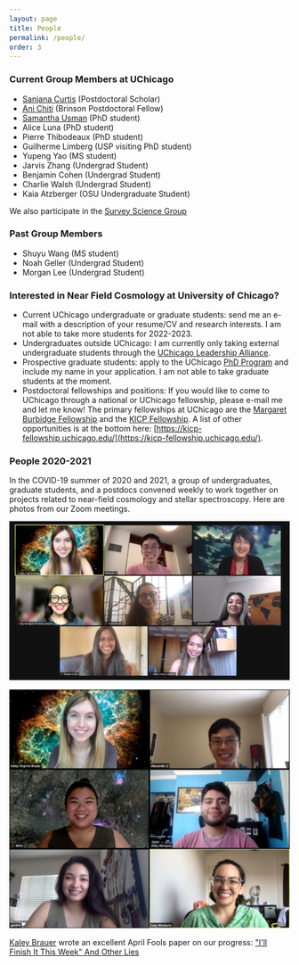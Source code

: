 ```yaml
---
layout: page
title: People
permalink: /people/
order: 3
---
```


### Current Group Members at UChicago

* [Sanjana Curtis](https://sanjanacurtis.com/) (Postdoctoral Scholar)
* [Ani Chiti](https://www.anichiti.space/) (Brinson Postdoctoral Fellow)
* [Samantha Usman](https://www.samusman.space/) (PhD student)
* Alice Luna (PhD student)
* Pierre Thibodeaux (PhD student)
* Guilherme Limberg (USP visiting PhD student)
* Yupeng Yao (MS student)
* Jarvis Zhang (Undergrad Student)
* Benjamin Cohen (Undergrad Student)
* Charlie Walsh (Undergrad Student)
* Kaia Atzberger (OSU Undergraduate Student)

We also participate in the [Survey Science Group](https://surveys.uchicago.edu/)

### Past Group Members
* Shuyu Wang (MS student)
* Noah Geller (Undergrad Student)
* Morgan Lee (Undergrad Student)

### Interested in Near Field Cosmology at University of Chicago?

* Current UChicago undergraduate or graduate students: send me an e-mail with a description of your resume/CV and research interests. I am not able to take more students for 2022-2023.
* Undergraduates outside UChicago: I am currently only taking external undergraduate students through the [UChicago Leadership Alliance](https://leadershipalliance.uchicago.edu/).
* Prospective graduate students: apply to the UChicago [PhD Program](https://astrophysics.uchicago.edu/academics/graduate-programs/) and include my name in your application. I am not able to take graduate students at the moment.
* Postdoctoral fellowships and positions: If you would like to come to UChicago through a national or UChicago fellowship, please e-mail me and let me know! The primary fellowships at UChicago are the [Margaret Burbidge Fellowship](https://astro-fellowship.uchicago.edu/) and the [KICP Fellowship](https://kicp-fellowship.uchicago.edu/). A list of other opportunities is at the bottom here: [https://kicp-fellowship.uchicago.edu/](https://kicp-fellowship.uchicago.edu/).

### People 2020-2021

In the COVID-19 summer of 2020 and 2021, a group of undergraduates, graduate students, and a postdocs convened weekly to work together on projects related to near-field cosmology and stellar spectroscopy. Here are photos from our Zoom meetings.

![NFC 2021](/img/NFCSummer2021.png)

![NFC 2020](/img/NFCSummer2020.png)

[Kaley Brauer](http://www.mit.edu/~kbrauer/) wrote an excellent April Fools paper on our progress: ["I'll Finish It This Week" And Other Lies](https://arxiv.org/abs/2103.16574)

